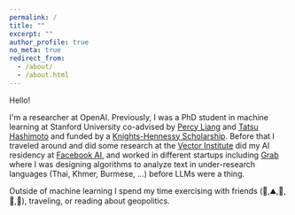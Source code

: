 ```yaml
---
permalink: /
title: ""
excerpt: ""
author_profile: true
no_meta: true
redirect_from: 
  - /about/
  - /about.html
---
```


Hello!

I'm a researcher at OpenAI.
Previously, I was a PhD student in machine learning at Stanford University co-advised by [Percy Liang](https://cs.stanford.edu/~pliang/) and [Tatsu Hashimoto](https://thashim.github.io/) and funded by a [Knights-Hennessy Scholarship](https://knight-hennessy.stanford.edu/).
Before that I traveled around and did some research at the [Vector Institute](https://vectorinstitute.ai/) did my AI residency at [Facebook AI](https://research.fb.com/programs/facebook-ai-residency-program/), and worked in different startups including [Grab](https://en.wikipedia.org/wiki/Grab_(company)) where I was designing algorithms to analyze text in under-research languages (Thai, Khmer, Burmese, ...) before LLMs were a thing.

Outside of machine learning I spend my time exercising with friends (:ski:,:mountain:,:badminton:,:volleyball:,:runner:), traveling, or reading about geopolitics.

<!-- News
======
- May 2021: Incredibly honored to have been selected as a [Knights-Hennessy Scholar](https://knight-hennessy.stanford.edu/).
- April 2021: I will be starting my PhD at Stanford University in September 2021.
- September 2020: Just finished my Facebook AI residency. Next up: internship at Vector Institute for one year.

 -->
